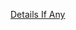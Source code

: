 [Details If Any](https://github.com/deathbybandaid/piholeparser/blob/master/RecentRunLogs/parsingscripts/Spam404DomainBlacklist.md)

